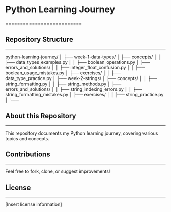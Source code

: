 # Python Learning Journey
==========================
## Repository Structure
------------------------

python-learning-journey/
│
├── week-1-data-types/
│ ├── concepts/
│ │ ├── data_types_examples.py
│ │ ├── boolean_operations.py
│ ├── errors_and_solutions/
│ │ ├── integer_float_confusion.py
│ │ ├── boolean_usage_mistakes.py
│ ├── exercises/
│ │ ├── data_type_practice.py
│
├── week-2-strings/
│ ├── concepts/
│ │ ├── string_formatting.py
│ │ ├── string_methods.py
│ ├── errors_and_solutions/
│ │ ├── string_indexing_errors.py
│ │ ├── string_formatting_mistakes.py
│ ├── exercises/
│ │ ├── string_practice.py
│
└── 

## About this Repository
------------------------
This repository documents my Python learning journey, covering various topics and concepts.
## Contributions
------------
Feel free to fork, clone, or suggest improvements!
## License
-------
[Insert license information]
